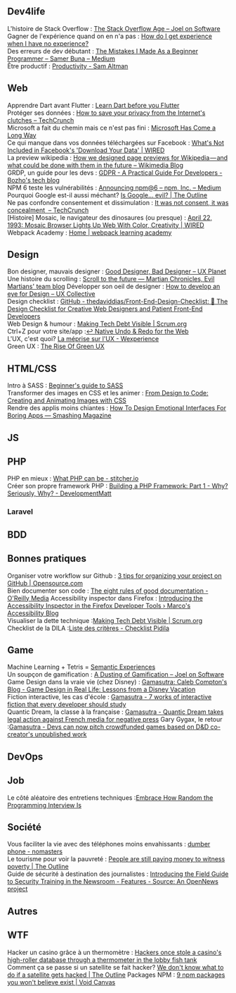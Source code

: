 ## Dev4life
L'histoire de Stack Overflow : [The Stack Overflow Age – Joel on Software](https://www.joelonsoftware.com/2018/04/06/the-stack-overflow-age/)  
Gagner de l'expérience quand on en n'a pas : [How do I get experience when I have no experience?](https://dev.to/tiffanywismer/how-do-i-get-experience-when-i-have-no-experience-2dp8)  
Des erreurs de dev débutant : [The Mistakes I Made As a Beginner Programmer – Samer Buna – Medium](https://medium.com/@samerbuna/the-mistakes-i-made-as-a-beginner-programmer-ac8b3e54c312)   
Être productif : [Productivity - Sam Altman](http://blog.samaltman.com/productivity)  

## Web
Apprendre Dart avant Flutter : [Learn Dart before you Flutter](https://dev.to/graphicbeacon/learn-dart-before-you-flutter-2997)  
Protéger ses données : [How to save your privacy from the Internet's clutches – TechCrunch](https://techcrunch.com/2018/04/14/how-to-save-your-privacy-from-the-internets-clutches/)  
Microsoft a fait du chemin mais ce n'est pas fini : [Microsoft Has Come a Long Way](https://chrisshort.net/microsoft-has-come-a-long-way/)  
Ce qui manque dans vos données téléchargées sur Facebook : [What's Not Included in Facebook's 'Download Your Data' | WIRED](https://www.wired.com/story/whats-not-included-in-facebooks-download-your-data)  
La preview wikipedia : [How we designed page previews for Wikipedia — and what could be done with them in the future – Wikimedia Blog](https://blog.wikimedia.org/2018/04/18/how-we-designed-page-previews-for-wikipedia/)  
GRDP, un guide pour les devs : [GDPR - A Practical Guide For Developers - Bozho's tech blog](https://techblog.bozho.net/gdpr-practical-guide-developers/)  
NPM 6 teste les vulnérabilités : [Announcing npm@6 – npm, Inc. – Medium](https://medium.com/npm-inc/announcing-npm-6-5d0b1799a905)  
Pourquoi Google est-il aussi méchant? [Is Google... evil? | The Outline](https://theoutline.com/post/4258/google-please-just-hire-one-normal-person)  
Ne pas confondre consentement et dissimulation : [It was not consent, it was concealment  – TechCrunch](https://techcrunch.com/2018/03/28/it-was-not-consent-it-was-concealment/)  
[Histoire] Mosaic, le navigateur des dinosaures (ou presque) : [April 22, 1993: Mosaic Browser Lights Up Web With Color, Creativity | WIRED](https://www.wired.com/2010/04/0422mosaic-web-browser/)  
Webpack Academy : [Home | webpack learning academy](https://webpack.academy/)  

## Design
Bon designer, mauvais designer : [Good Designer, Bad Designer – UX Planet](https://uxplanet.org/good-designer-bad-designer-eff79d356a75)  
Une histoire du scrolling : [Scroll to the future — Martian Chronicles, Evil Martians' team blog](https://evilmartians.com/chronicles/scroll-to-the-future-modern-javascript-css-scrolling-implementations) 
Développer son oeil de designer : [How to develop an eye for Design – UX Collective](https://uxdesign.cc/how-to-develop-an-eye-for-design-c5a4c64bb26c)  
Design checklist : [GitHub - thedaviddias/Front-End-Design-Checklist: 💎 The Design Checklist for Creative Web Designers and Patient Front-End Developers](https://github.com/thedaviddias/Front-End-Design-Checklist)  
Web Design & humour : [Making Tech Debt Visible | Scrum.org](https://www.scrum.org/resources/blog/making-tech-debt-visible)  
Ctrl+Z pour votre site/app :[↩️ Native Undo & Redo for the Web](https://dev.to/samthor/-native-undo--redo-for-the-web-3fl3)  
L'UX, c'est quoi? [La méprise sur l'UX - Wexperience](http://wexperience.fr/2018/04/24/la-meprise-sur-lux/)  
Green UX : [The Rise Of Green UX](https://www.fastcodesign.com/90167803/the-rise-of-green-ux)  

## HTML/CSS
Intro à SASS : [Beginner's guide to SASS](https://dev.to/akanksha_9560/beginners-guide-to-sass-8lh)  
Transformer des images en CSS et les animer : [From Design to Code: Creating and Animating Images with CSS](https://www.outsystems.com/blog/Posts/from-design-to-code_creating-and-animating-images-with-css)  
Rendre des applis moins chiantes : [How To Design Emotional Interfaces For Boring Apps — Smashing Magazine](https://www.smashingmagazine.com/2018/04/designing-emotional-interfaces-boring-apps/)  

## JS

## PHP
PHP en mieux : [What PHP can be - stitcher.io](https://www.stitcher.io/blog/what-php-can-be)  
Créer son propre framework PHP : [Building a PHP Framework: Part 1 - Why? Seriously, Why? - DevelopmentMatt](http://developmentmatt.com/building-a-php-framework-part-1-why-seriously-why/)  

### Laravel

## BDD

## Bonnes pratiques
Organiser votre workflow sur Github : [3 tips for organizing your project on GitHub | Opensource.com](https://opensource.com/article/18/4/keep-your-project-organized-git-repo)  
Bien documenter son code : [The eight rules of good documentation - O'Reilly Media](https://www.oreilly.com/ideas/the-eight-rules-of-good-documentation)
Accessibility inspector dans Firefox : [Introducing the Accessibility Inspector in the Firefox Developer Tools › Marco's Accessibility Blog](https://www.marcozehe.de/2018/04/11/introducing-the-accessibility-inspector-in-the-firefox-developer-tools/)  
Visualiser la dette technique :[Making Tech Debt Visible | Scrum.org](https://www.scrum.org/resources/blog/making-tech-debt-visible)  
Checklist de la DILA :[Liste des critères - Checklist Pidila](https://pidila.gitlab.io/checklist-pidila/)  

## Game
Machine Learning + Tetris = [Semantic Experiences](https://research.google.com/semanticexperiences/)  
Un soupçon de gamification : [A Dusting of Gamification – Joel on Software](https://www.joelonsoftware.com/2018/04/13/gamification/)  
Game Design dans la vraie vie (chez Disney) : [Gamasutra: Caleb Compton's Blog - Game Design in Real Life: Lessons from a Disney Vacation](http://www.gamasutra.com/blogs/CalebCompton/20180424/316866/Game_Design_in_Real_Life_Lessons_from_a_Disney_Vacation.php)  
Fiction interactive, les cas d'école : [Gamasutra - 7 works of interactive fiction that every developer should study](http://www.gamasutra.com/view/news/293930/7_works_of_interactive_fiction_that_every_developer_should_study.php)  
Quantic Dream, la classe à la française : [Gamasutra - Quantic Dream takes legal action against French media for negative press](http://www.gamasutra.com/view/news/316860/Quantic_Dream_takes_legal_action_against_French_media_for_negative_press.php)
Gary Gygax, le retour :[Gamasutra - Devs can now pitch crowdfunded games based on D&D co-creator's unpublished work](http://www.gamasutra.com/view/news/316669/Devs_can_now_pitch_crowdfunded_games_based_on_DD_cocreators_unpublished_work.php)  

## DevOps

## Job
Le côté aléatoire des entretiens techniques :[Embrace How Random the Programming Interview Is](https://dev.to/ben/embrace-how-random-the-programming-interview-is)  

## Société
Vous faciliter la vie avec des téléphones moins envahissants : [dumber phone - nomasters](https://nomasters.io/posts/dumber-phone/)  
Le tourisme pour voir la pauvreté : [People are still paying money to witness poverty | The Outline](https://theoutline.com/post/4256/greece-and-the-euro-disaster-tourism-political-tours-guardian)  
Guide de sécurité à destination des journalistes : [Introducing the Field Guide to Security Training in the Newsroom - Features - Source: An OpenNews project](https://source.opennews.org/articles/introducing-field-guide-security-newsroom/)   

## Autres

## WTF
Hacker un casino grâce à un thermomètre : [Hackers once stole a casino's high-roller database through a thermometer in the lobby fish tank](http://www.businessinsider.fr/us/hackers-stole-a-casinos-database-through-a-thermometer-in-the-lobby-fish-tank-2018-4)  
Comment ça se passe si un satellite se fait hacker? [We don't know what to do if a satellite gets hacked | The Outline](https://theoutline.com/post/4255/what-happens-if-satellite-hack-cyberspace)
Packages NPM : [9 npm packages you won't believe exist | Void Canvas](http://voidcanvas.com/npm-packages-you-wont-believe-exist/)  